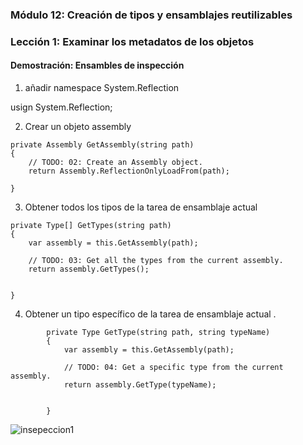 ### Módulo 12: Creación de tipos y ensamblajes reutilizables

### Lección 1: Examinar los metadatos de los objetos

#### Demostración: Ensambles de inspección

1. añadir namespace System.Reflection

usign System.Reflection;

2. Crear un objeto assembly

````
private Assembly GetAssembly(string path)
{
	// TODO: 02: Create an Assembly object. 
	return Assembly.ReflectionOnlyLoadFrom(path);

}
`````

3. Obtener todos los tipos de la tarea de ensamblaje actual 

````
private Type[] GetTypes(string path)
{
	var assembly = this.GetAssembly(path);

	// TODO: 03: Get all the types from the current assembly. 
	return assembly.GetTypes();


}
`````
4. Obtener un tipo específico de la tarea de ensamblaje actual .
````
        private Type GetType(string path, string typeName)
        {
            var assembly = this.GetAssembly(path);

            // TODO: 04: Get a specific type from the current assembly. 
            return assembly.GetType(typeName);


        }
````

![insepeccion1](./insepeccion1.PNG)